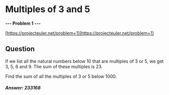 # Multiples of 3 and 5

**--- Problem 1 ---**

[https://projecteuler.net/problem=1](https://projecteuler.net/problem=1)

## Question
If we list all the natural numbers below 10 that are multiples of 3 or 5, we get 3, 5, 6 and 9. The sum of these multiples is 23.

Find the sum of all the multiples of 3 or 5 below 1000.

##### Answer: 233168
